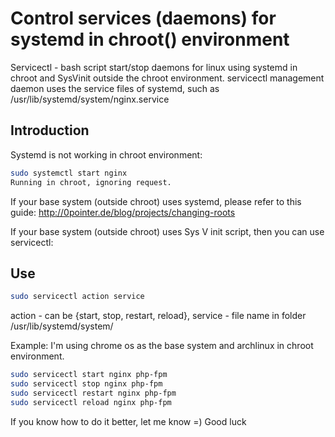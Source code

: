 Control services (daemons) for systemd in chroot() environment
=====================

Servicectl - bash script start/stop daemons for linux using systemd in chroot and SysVinit outside the chroot environment.
servicectl management daemon uses the service files of systemd, such as /usr/lib/systemd/system/nginx.service

Introduction
---

Systemd is not working in chroot environment:
```bash
sudo systemctl start nginx
Running in chroot, ignoring request.
```
If your base system (outside chroot) uses systemd,
please refer to this guide: http://0pointer.de/blog/projects/changing-roots

If your base system (outside chroot) uses Sys V init script,
then you can use servicectl:

Use
---
```bash
sudo servicectl action service
```
action - can be {start, stop, restart, reload},
service - file name in folder /usr/lib/systemd/system/

Example:
I'm using chrome os as the base system and archlinux in chroot environment.
```bash
sudo servicectl start nginx php-fpm
sudo servicectl stop nginx php-fpm
sudo servicectl restart nginx php-fpm
sudo servicectl reload nginx php-fpm
```

If you know how to do it better, let me know =)
Good luck